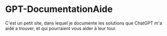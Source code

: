 # GPT-DocumentationAide
C'est un petit site, dans lequel je documente les solutions que ChatGPT m'a aidé a trouver, et qui pourraient vous aider à leur tour.
